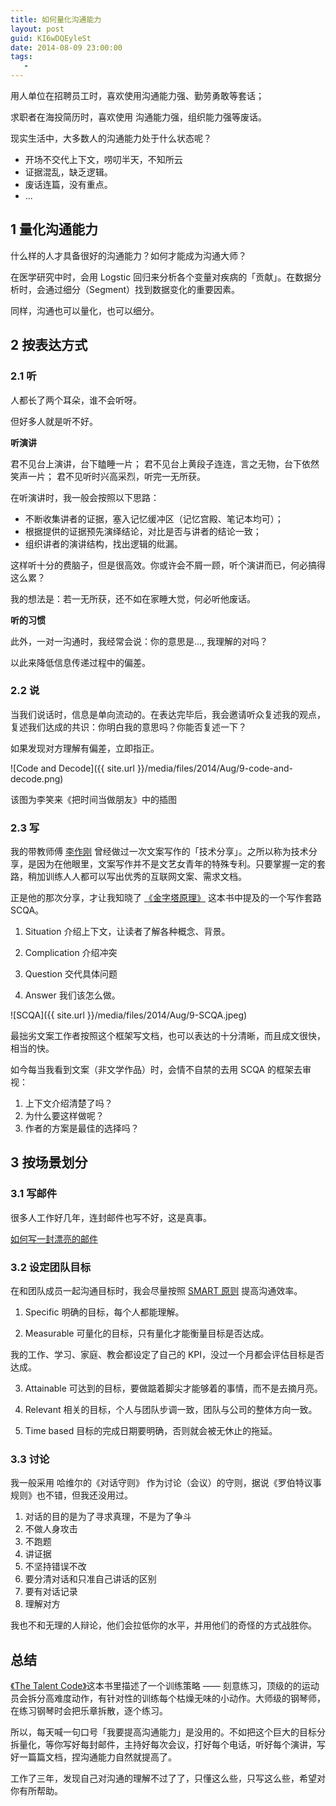 ```yaml
---
title: 如何量化沟通能力
layout: post
guid: KI6wDQEyleSt
date: 2014-08-09 23:00:00
tags:
   - 
---
```


用人单位在招聘员工时，喜欢使用沟通能力强、勤劳勇敢等套话；

求职者在海投简历时，喜欢使用 沟通能力强，组织能力强等废话。
  

现实生活中，大多数人的沟通能力处于什么状态呢？

* 开场不交代上下文，唠叨半天，不知所云
* 证据混乱，缺乏逻辑。
* 废话连篇，没有重点。
* ...


## 1 量化沟通能力

什么样的人才具备很好的沟通能力？如何才能成为沟通大师？

在医学研究中时，会用 Logstic 回归来分析各个变量对疾病的「贡献」。在数据分析时，会通过细分（Segment）找到数据变化的重要因素。

同样，沟通也可以量化，也可以细分。


## 2 按表达方式

### 2.1 听

人都长了两个耳朵，谁不会听呀。

但好多人就是听不好。

**听演讲**

君不见台上演讲，台下瞌睡一片；
君不见台上黄段子连连，言之无物，台下依然笑声一片；
君不见听时兴高采烈，听完一无所获。

在听演讲时，我一般会按照以下思路：

* 不断收集讲者的证据，塞入记忆缓冲区（记忆宫殿、笔记本均可）；
* 根据提供的证据预先演绎结论，对比是否与讲者的结论一致；
* 组织讲者的演讲结构，找出逻辑的纰漏。

这样听十分的费脑子，但是很高效。你或许会不屑一顾，听个演讲而已，何必搞得这么累？

我的想法是：若一无所获，还不如在家睡大觉，何必听他废话。


**听的习惯**

此外，一对一沟通时，我经常会说：你的意思是..., 我理解的对吗？

以此来降低信息传递过程中的偏差。


### 2.2 说

当我们说话时，信息是单向流动的。在表达完毕后，我会邀请听众复述我的观点，复述我们达成的共识：你明白我的意思吗？你能否复述一下？

如果发现对方理解有偏差，立即指正。

![Code and Decode]({{ site.url }}/media/files/2014/Aug/9-code-and-decode.png)

该图为李笑来《把时间当做朋友》中的插图

###  2.3 写

我的带教师傅 [李作刚](http://weibo.com/leegang?topnav=1&wvr=5&topsug=1) 曾经做过一次文案写作的「技术分享」。之所以称为技术分享，是因为在他眼里，文案写作并不是文艺女青年的特殊专利。只要掌握一定的套路，稍加训练人人都可以写出优秀的互联网文案、需求文档。

正是他的那次分享，才让我知晓了 [《金字塔原理》](http://book.douban.com/subject/1020644/) 这本书中提及的一个写作套路 SCQA。

1. Situation 介绍上下文，让读者了解各种概念、背景。

2. Complication 介绍冲突

3. Question 交代具体问题

4. Answer 我们该怎么做。

![SCQA]({{ site.url }}/media/files/2014/Aug/9-SCQA.jpeg)

最拙劣文案工作者按照这个框架写文档，也可以表达的十分清晰，而且成文很快，相当的快。

如今每当我看到文案（非文学作品）时，会情不自禁的去用 SCQA 的框架去审视：

1. 上下文介绍清楚了吗？
2. 为什么要这样做呢？
3. 作者的方案是最佳的选择吗？

## 3  按场景划分

###  3.1 写邮件

很多人工作好几年，连封邮件也写不好，这是真事。

[如何写一封漂亮的邮件](http://mednoter.com/How-to-write-email.html)


### 3.2 设定团队目标

在和团队成员一起沟通目标时，我会尽量按照 [SMART 原则](http://wiki.mbalib.com/wiki/SMART原则) 提高沟通效率。

1. Specific 明确的目标，每个人都能理解。

2. Measurable 可量化的目标，只有量化才能衡量目标是否达成。

我的工作、学习、家庭、教会都设定了自己的 KPI，没过一个月都会评估目标是否达成。

3. Attainable 可达到的目标，要做踮着脚尖才能够着的事情，而不是去摘月亮。

4. Relevant 相关的目标，个人与团队步调一致，团队与公司的整体方向一致。

5. Time based 目标的完成日期要明确，否则就会被无休止的拖延。


### 3.3 讨论

我一般采用 哈维尔的《对话守则》 作为讨论（会议）的守则，据说《罗伯特议事规则》也不错，但我还没用过。

1. 对话的目的是为了寻求真理，不是为了争斗
2. 不做人身攻击
3. 不跑题
4. 讲证据
5. 不坚持错误不改
6. 要分清对话和只准自己讲话的区别
7. 要有对话记录
8. 理解对方

我也不和无理的人辩论，他们会拉低你的水平，并用他们的奇怪的方式战胜你。


## 总结

[《The Talent Code》](http://book.douban.com/subject/3647676/)这本书里描述了一个训练策略 —— 刻意练习，顶级的的运动员会拆分高难度动作，有针对性的训练每个枯燥无味的小动作。大师级的钢琴师，在练习钢琴时会把乐章拆散，逐个练习。

所以，每天喊一句口号「我要提高沟通能力」是没用的。不如把这个巨大的目标分拆量化，等你写好每封邮件，主持好每次会议，打好每个电话，听好每个演讲，写好一篇篇文档，捏沟通能力自然就提高了。

工作了三年，发现自己对沟通的理解不过了了，只懂这么些，只写这么些，希望对你有所帮助。

